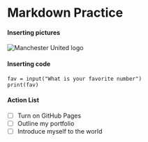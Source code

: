 # Markdown Practice
#### Inserting pictures
![Manchester United logo](https://upload.wikimedia.org/wikipedia/hif/f/ff/Manchester_United_FC_crest.png)

#### Inserting code
```
fav = input("What is your favorite number")
print(fav)
```
#### Action List
- [ ] Turn on GitHub Pages
- [ ] Outline my portfolio
- [ ] Introduce myself to the world
